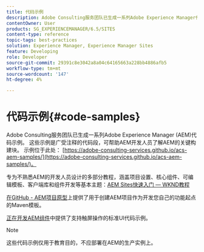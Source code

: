 ```yaml
---
title: 代码示例
description: Adobe Consulting服务团队已生成一系列Adobe Experience Manager代码示例。
contentOwner: User
products: SG_EXPERIENCEMANAGER/6.5/SITES
content-type: reference
topic-tags: best-practices
solution: Experience Manager, Experience Manager Sites
feature: Developing
role: Developer
source-git-commit: 29391c8e3042a8a04c64165663a228bb4886afb5
workflow-type: tm+mt
source-wordcount: '147'
ht-degree: 4%

---
```


# 代码示例{#code-samples}

Adobe Consulting服务团队已生成一系列Adobe Experience Manager (AEM)代码示例。 这些示例是广受注释的代码段，可帮助AEM开发人员了解AEM的关键构建块。 示例位于此处： [https://adobe-consulting-services.github.io/acs-aem-samples/](https://adobe-consulting-services.github.io/acs-aem-samples/)。

专为不熟悉AEM的开发人员设计的多部分教程，涵盖项目设置、核心组件、可编辑模板、客户端库和组件开发等基本主题：[AEM Sites快速入门 — WKND教程](https://experienceleague.adobe.com/docs/experience-manager-learn/getting-started-wknd-tutorial-develop/overview.html?lang=zh-Hans)

[在GitHub - AEM项目原型](https://github.com/adobe/aem-project-archetype)上提供了用于创建AEM项目作为开发您自己的功能起点的Maven模板。

[正在开发AEM组件](/help/sites-developing/developing-components.md)中提供了支持触屏操作的标准UI代码示例。

>[!NOTE]
>
>这些代码示例仅用于教育目的，不应部署在AEM的生产实例上。
